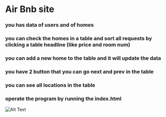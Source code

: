 




# Air Bnb site


### you has data of users and of homes
### you can check the homes in a table and  sort all requests by clicking a table headline (like price and room num)
### you can add a new home to the table and it will update the data
### you have 2 button that you can go next and prev in the table 
### you can see all locations in the table
### operate the program by running the index.html



![Alt Text](img/airBnb.gif)

